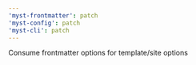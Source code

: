 ```yaml
---
'myst-frontmatter': patch
'myst-config': patch
'myst-cli': patch
---
```


Consume frontmatter options for template/site options
